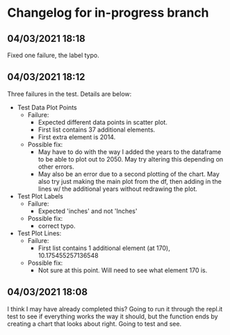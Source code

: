 # Changelog for in-progress branch

## 04/03/2021 18:18
Fixed one failure, the label typo.

## 04/03/2021 18:12
Three failures in the test. Details are below:

- Test Data Plot Points
    - Failure:
        - Expected different data points in scatter plot. 
        - First list contains 37 additional elements.
        - First extra element is 2014.
    - Possible fix:
        - May have to do with the way I added the years to the dataframe to be able to plot out to 2050. May try altering this depending on other errors.
        - May also be an error due to a second plotting of the chart. May also try just making the main plot from the df, then adding in the lines w/ the additional years without redrawing the plot.
- Test Plot Labels
    - Failure:
        - Expected 'inches' and not 'Inches'
    - Possible fix:
        - correct typo.
- Test Plot Lines:
     - Failure:
        - First list contains 1 additional element (at 170), 10.175455257136548
    - Possible fix:
        - Not sure at this point. Will need to see what element 170 is.

## 04/03/2021 18:08
I think I may have already completed this? Going to run it through the repl.it test to see if everything works the way it should, but the function ends by creating a chart that looks about right. Going to test and see.